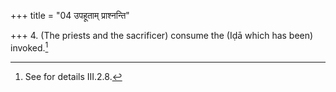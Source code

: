 +++
title = "04 उपहूताम् प्राश्नन्ति"

+++
4. (The priests and the sacrificer) consume the (Iḍā which has been) invoked.[^1]  


[^1]: See for details III.2.8.

